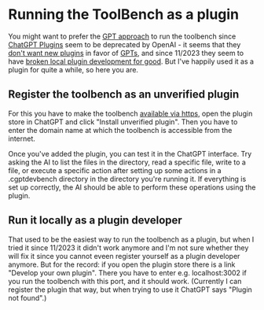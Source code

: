 # Running the ToolBench as a plugin

You might want to prefer the [GPT approach](gpt.md) to run the toolbench since
[ChatGPT Plugins](https://openai.com/blog/chatgpt-plugins) seem to be deprecated by OpenAI -
it seems that they [don't want new plugins](https://openai.com/waitlist/plugins) in favor of
[GPTs](https://openai.com/blog/introducing-gpts), and since 11/2023 they seem to have
[broken local plugin development for good](https://community.openai.com/t/what-happened-to-the-plugins/475969).
But I've happily used it as a plugin for quite a while, so here you are.

## Register the toolbench as an unverified plugin

For this you have to make the toolbench [available via https](https.md), open the plugin store in ChatGPT and
click "Install unverified plugin". Then you have to enter the domain name at which the toolbench is accessible from the
internet.

Once you've added the plugin, you can test it in the ChatGPT interface. Try asking the AI to
list the files in the directory, read a specific file, write to a file, or execute a specific action after
setting up some actions in a .cgptdevbench directory in the directory you're running it. If everything
is set up correctly, the AI should be able to perform these operations using the plugin.

## Run it locally as a plugin developer

That used to be the easiest way to run the toolbench as a plugin, but when I tried it since 11/2023 it didn't work
anymore and I'm not sure whether they will fix it since you cannot eveen register yourself as a plugin developer
anymore. But for the record: if you open the plugin store there is a link "Develop your own plugin". There you
have to enter e.g. localhost:3002 if you run the toolbench with this port, and it should work.
(Currently I can register the plugin that way, but when trying to use it ChatGPT says "Plugin not found".)
